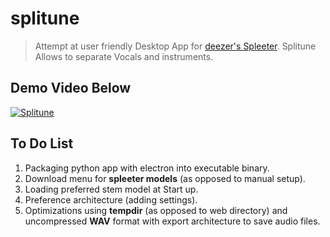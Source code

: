 # splitune
> Attempt at user friendly Desktop App for [deezer's Spleeter](https://github.com/deezer/spleeter). Splitune Allows to separate Vocals and instruments.

## Demo Video Below

  [![Splitune](https://i.imgur.com/bx13wh2.png)](http://www.youtube.com/watch?v=BNKwuodKSF8 "Splitune UI")


## To Do List
  1. Packaging python app with electron into executable binary.
  2. Download menu for **spleeter models** (as opposed to manual setup).
  3. Loading preferred stem model at Start up.
  4. Preference architecture (adding settings).
  5. Optimizations using **tempdir** (as opposed to web directory) and uncompressed **WAV** format with export architecture to save audio files.
